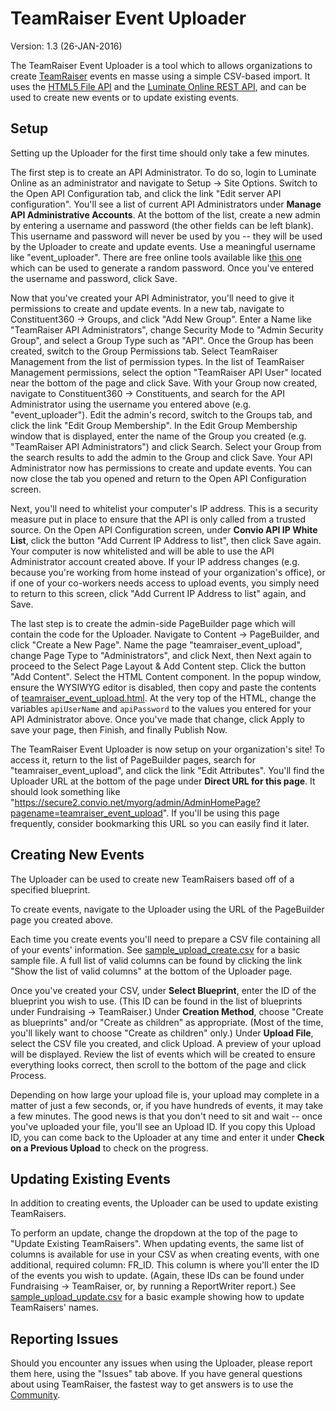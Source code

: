TeamRaiser Event Uploader
=========================

Version: 1.3 (26-JAN-2016)

The TeamRaiser Event Uploader is a tool which to allows organizations to create [TeamRaiser](https://www.blackbaud.com/online-marketing/teamraiser-event-fundraising) events en masse using a simple CSV-based import. It uses the [HTML5 File API](http://www.w3.org/TR/FileAPI/) and the [Luminate Online REST API](http://open.convio.com/api), and can be used to create new events or to update existing events.

Setup
-----

Setting up the Uploader for the first time should only take a few minutes.

The first step is to create an API Administrator. To do so, login to Luminate Online as an administrator and navigate to Setup -> Site Options. Switch to the Open API Configuration tab, and click the link "Edit server API configuration". You'll see a list of current API Administrators under **Manage API Administrative Accounts**. At the bottom of the list, create a new admin by entering a username and password (the other fields can be left blank). This username and password will never be used by you -- they will be used by the Uploader to create and update events. Use a meaningful username like "event_uploader". There are free online tools available like [this one](http://www.pctools.com/guides/password/) which can be used to generate a random password. Once you've entered the username and password, click Save.

Now that you've created your API Administrator, you'll need to give it permissions to create and update events. In a new tab, navigate to Constituent360 -> Groups, and click "Add New Group". Enter a Name like "TeamRaiser API Administrators", change Security Mode to "Admin Security Group", and select a Group Type such as "API". Once the Group has been created, switch to the Group Permissions tab. Select TeamRaiser Management from the list of permission types. In the list of TeamRaiser Management permissions, select the option "TeamRaiser API User" located near the bottom of the page and click Save. With your Group now created, navigate to Constituent360 -> Constituents, and search for the API Administrator using the username you entered above (e.g. "event_uploader"). Edit the admin's record, switch to the Groups tab, and click the link "Edit Group Membership". In the Edit Group Membership window that is displayed, enter the name of the Group you created (e.g. "TeamRaiser API Administrators") and click Search. Select your Group from the search results to add the admin to the Group and click Save. Your API Administrator now has permissions to create and update events. You can now close the tab you opened and return to the Open API Configuration screen.

Next, you'll need to whitelist your computer's IP address. This is a security measure put in place to ensure that the API is only called from a trusted source. On the Open API Configuration screen, under **Convio API IP White List**, click the button "Add Current IP Address to list", then click Save again. Your computer is now whitelisted and will be able to use the API Administrator account created above. If your IP address changes (e.g. because you're working from home instead of your organization's office), or if one of your co-workers needs access to upload events, you simply need to return to this screen, click "Add Current IP Address to list" again, and Save.

The last step is to create the admin-side PageBuilder page which will contain the code for the Uploader. Navigate to Content -> PageBuilder, and click "Create a New Page". Name the page "teamraiser_event_upload", change Page Type to "Administrators", and click Next, then Next again to proceed to the Select Page Layout & Add Content step. Click the button "Add Content". Select the HTML Content component. In the popup window, ensure the WYSIWYG editor is disabled, then copy and paste the contents of [teamraiser_event_upload.html](https://raw.github.com/noahcooper/teamraiserEventUploader/master/teamraiser_event_upload.html). At the very top of the HTML, change the variables `apiUserName` and `apiPassword` to the values you entered for your API Administrator above. Once you've made that change, click Apply to save your page, then Finish, and finally Publish Now.

The TeamRaiser Event Uploader is now setup on your organization's site! To access it, return to the list of PageBuilder pages, search for "teamraiser_event_upload", and click the link "Edit Attributes". You'll find the Uploader URL at the bottom of the page under **Direct URL for this page**. It should look something like "https://secure2.convio.net/myorg/admin/AdminHomePage?pagename=teamraiser_event_upload". If you'll be using this page frequently, consider bookmarking this URL so you can easily find it later.

Creating New Events
-------------------

The Uploader can be used to create new TeamRaisers based off of a specified blueprint.

To create events, navigate to the Uploader using the URL of the PageBuilder page you created above.

Each time you create events you'll need to prepare a CSV file containing all of your events' information. See [sample_upload_create.csv](https://raw.github.com/noahcooper/teamraiserEventUploader/master/sample_upload_create.csv) for a basic sample file. A full list of valid columns can be found by clicking the link "Show the list of valid columns" at the bottom of the Uploader page.

Once you've created your CSV, under **Select Blueprint**, enter the ID of the blueprint you wish to use. (This ID can be found in the list of blueprints under Fundraising -> TeamRaiser.) Under **Creation Method**, choose "Create as blueprints" and/or "Create as children" as appropriate. (Most of the time, you'll likely want to choose "Create as children" only.) Under **Upload File**, select the CSV file you created, and click Upload. A preview of your upload will be displayed. Review the list of events which will be created to ensure everything looks correct, then scroll to the bottom of the page and click Process.

Depending on how large your upload file is, your upload may complete in a matter of just a few seconds, or, if you have hundreds of events, it may take a few minutes. The good news is that you don't need to sit and wait -- once you've uploaded your file, you'll see an Upload ID. If you copy this Upload ID, you can come back to the Uploader at any time and enter it under **Check on a Previous Upload** to check on the progress.

Updating Existing Events
------------------------

In addition to creating events, the Uploader can be used to update existing TeamRaisers.

To perform an update, change the dropdown at the top of the page to "Update Existing TeamRaisers". When updating events, the same list of columns is available for use in your CSV as when creating events, with one additional, required column: FR_ID. This column is where you'll enter the ID of the events you wish to update. (Again, these IDs can be found under Fundraising -> TeamRaiser, or, by running a ReportWriter report.) See [sample_upload_update.csv](https://raw.github.com/noahcooper/teamraiserEventUploader/master/sample_upload_update.csv) for a basic example showing how to update TeamRaisers' names.

Reporting Issues
----------------

Should you encounter any issues when using the Uploader, please report them here, using the "Issues" tab above. If you have general questions about using TeamRaiser, the fastest way to get answers is to use the [Community](http://community.convio.com).
